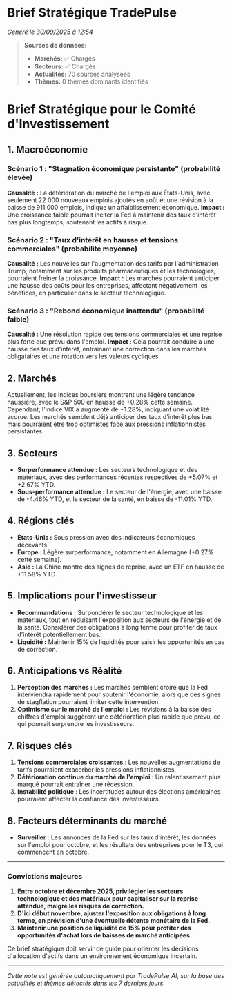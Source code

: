 # Brief Stratégique TradePulse

*Généré le 30/09/2025 à 12:54*

> **Sources de données:**
> - **Marchés:** ✅ Chargés
> - **Secteurs:** ✅ Chargés
> - **Actualités:** 70 sources analysées
> - **Thèmes:** 0 thèmes dominants identifiés

# Brief Stratégique pour le Comité d'Investissement

## 1. Macroéconomie

### Scénario 1 : "Stagnation économique persistante" (probabilité élevée)
**Causalité :** La détérioration du marché de l'emploi aux États-Unis, avec seulement 22 000 nouveaux emplois ajoutés en août et une révision à la baisse de 911 000 emplois, indique un affaiblissement économique. **Impact :** Une croissance faible pourrait inciter la Fed à maintenir des taux d'intérêt bas plus longtemps, soutenant les actifs à risque.

### Scénario 2 : "Taux d'intérêt en hausse et tensions commerciales" (probabilité moyenne)
**Causalité :** Les nouvelles sur l'augmentation des tarifs par l'administration Trump, notamment sur les produits pharmaceutiques et les technologies, pourraient freiner la croissance. **Impact :** Les marchés pourraient anticiper une hausse des coûts pour les entreprises, affectant négativement les bénéfices, en particulier dans le secteur technologique.

### Scénario 3 : "Rebond économique inattendu" (probabilité faible)
**Causalité :** Une résolution rapide des tensions commerciales et une reprise plus forte que prévu dans l'emploi. **Impact :** Cela pourrait conduire à une hausse des taux d'intérêt, entraînant une correction dans les marchés obligataires et une rotation vers les valeurs cycliques.

## 2. Marchés

Actuellement, les indices boursiers montrent une légère tendance haussière, avec le S&P 500 en hausse de +0.28% cette semaine. Cependant, l'indice VIX a augmenté de +1.28%, indiquant une volatilité accrue. Les marchés semblent déjà anticiper des taux d'intérêt plus bas mais pourraient être trop optimistes face aux pressions inflationnistes persistantes.

## 3. Secteurs

- **Surperformance attendue :** Les secteurs technologique et des matériaux, avec des performances récentes respectives de +5.07% et +2.67% YTD.
- **Sous-performance attendue :** Le secteur de l'énergie, avec une baisse de -4.46% YTD, et le secteur de la santé, en baisse de -11.01% YTD.

## 4. Régions clés

- **États-Unis :** Sous pression avec des indicateurs économiques décevants.
- **Europe :** Légère surperformance, notamment en Allemagne (+0.27% cette semaine).
- **Asie :** La Chine montre des signes de reprise, avec un ETF en hausse de +11.58% YTD.

## 5. Implications pour l'investisseur

- **Recommandations :** Surpondérer le secteur technologique et les matériaux, tout en réduisant l'exposition aux secteurs de l'énergie et de la santé. Considérer des obligations à long terme pour profiter de taux d'intérêt potentiellement bas.
- **Liquidité :** Maintenir 15% de liquidités pour saisir les opportunités en cas de correction.

## 6. Anticipations vs Réalité

1. **Perception des marchés :** Les marchés semblent croire que la Fed interviendra rapidement pour soutenir l'économie, alors que des signes de stagflation pourraient limiter cette intervention.
2. **Optimisme sur le marché de l'emploi :** Les révisions à la baisse des chiffres d'emploi suggèrent une détérioration plus rapide que prévu, ce qui pourrait surprendre les investisseurs.

## 7. Risques clés

1. **Tensions commerciales croissantes** : Les nouvelles augmentations de tarifs pourraient exacerber les pressions inflationnistes.
2. **Détérioration continue du marché de l'emploi** : Un ralentissement plus marqué pourrait entraîner une récession.
3. **Instabilité politique** : Les incertitudes autour des élections américaines pourraient affecter la confiance des investisseurs.

## 8. Facteurs déterminants du marché

- **Surveiller :** Les annonces de la Fed sur les taux d'intérêt, les données sur l'emploi pour octobre, et les résultats des entreprises pour le T3, qui commencent en octobre.

---

### Convictions majeures

1. **Entre octobre et décembre 2025, privilégier les secteurs technologique et des matériaux pour capitaliser sur la reprise attendue, malgré les risques de correction.**
2. **D'ici début novembre, ajuster l'exposition aux obligations à long terme, en prévision d'une éventuelle détente monétaire de la Fed.**
3. **Maintenir une position de liquidité de 15% pour profiter des opportunités d'achat lors de baisses de marché anticipées.**

Ce brief stratégique doit servir de guide pour orienter les décisions d'allocation d'actifs dans un environnement économique incertain.

---

*Cette note est générée automatiquement par TradePulse AI, sur la base des actualités et thèmes détectés dans les 7 derniers jours.*
